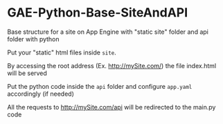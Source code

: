 # GAE-Python-Base-SiteAndAPI
Base structure for a site on App Engine with "static site" folder and api folder with python

Put your "static" html files inside `site`.

By accessing the root address (Ex. http://mySite.com/) the file index.html will be served

Put the python code inside the `api` folder and configure `app.yaml` accordingly (if needed)

All the requests to http://mySite.com/api will be redirected to the main.py code